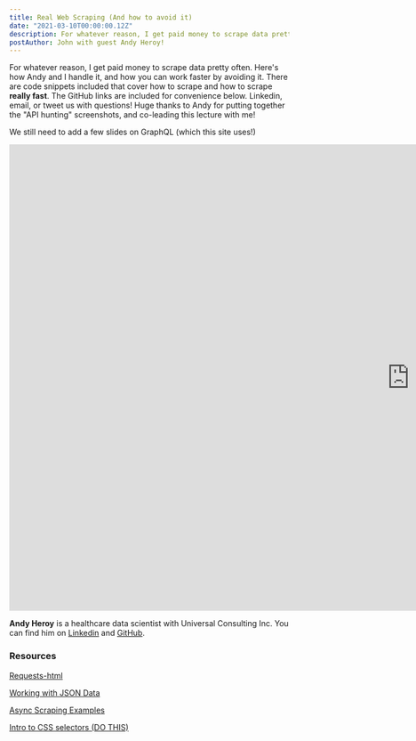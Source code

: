 ```yaml
---
title: Real Web Scraping (And how to avoid it)
date: "2021-03-10T00:00:00.12Z"
description: For whatever reason, I get paid money to scrape data pretty often. My friend Andy joined me to talk about how we do it, and how you can work faster by avoiding it. Here's the slides and resources!
postAuthor: John with guest Andy Heroy!
---
```

For whatever reason, I get paid money to scrape data pretty often. Here's how Andy and I handle it, and how you can work faster by avoiding it. There are code snippets included that cover how to scrape and how to scrape <b>really fast</b>. The GitHub links are included for convenience below. Linkedin, email, or tweet us with questions! Huge thanks to Andy for putting together the "API hunting" screenshots, and co-leading this lecture with me!

We still need to add a few slides on GraphQL (which this site uses!)

<iframe src="https://docs.google.com/presentation/d/e/2PACX-1vQF3Y9mNBO99aCs8oemll2rtmI8-kqu7eUDvpHuu1mBiXy_e3DFAhJKGNf4AU7ttT4d5A9uTMvU9nJ8/embed?start=false&loop=false" frameborder="0" width="1440" height="839" allowfullscreen="true" mozallowfullscreen="true" webkitallowfullscreen="true"></iframe>

<b>Andy Heroy</b> is a healthcare data scientist with Universal Consulting Inc. You can find him on [Linkedin](https://www.linkedin.com/in/data-science-andy/) and [GitHub](https://github.com/Landcruiser87).

### Resources

[Requests-html](https://requests.readthedocs.io/projects/requests-html/en/latest/)

[Working with JSON Data](https://towardsdatascience.com/query-apis-with-json-output-in-python-5e16182a9df)

[Async Scraping Examples](https://github.com/morganpartee/python_code_examples/blob/master/async%20scraping.ipynb)

[Intro to CSS selectors (DO THIS)](https://flukeout.github.io/)
